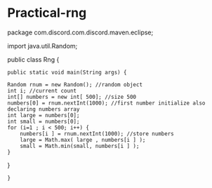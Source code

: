 # Practical-rng
package com.discord.com.discord.maven.eclipse;

import java.util.Random;

public class Rng {
	
	public static void main(String args) {
		
	Random rnum = new Random(); //random object
	int i; //current count
	int[] numbers = new int[ 500]; //size 500
	numbers[0] = rnum.nextInt(1000); //first number initialize also declaring numbers array
	int large = numbers[0];
	int small = numbers[0];
	for (i=1 ; i < 500; i++) {
		numbers[i ] = rnum.nextInt(1000); //store numbers
		large = Math.max( large , numbers[i ] );
		small = Math.min(small, numbers[i ] );
	}
}
	
	
	


	}

